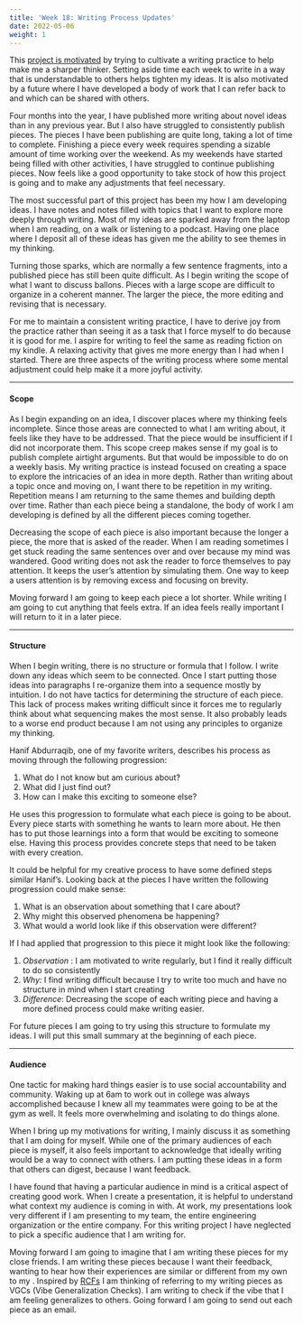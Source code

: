 ```yaml
---
title: 'Week 18: Writing Process Updates'
date: 2022-05-06
weight: 1
---
```


This [project is motivated](https://repeatedgenerator.netlify.app/posts/week_1_why_repeated_generator/) by trying to cultivate a writing practice to help make me a sharper thinker. Setting aside time each week to write in a way that is understandable to others helps tighten my ideas. It is also motivated by a future where I have developed a body of work that I can refer back to and which can be shared with others. 

Four months into the year, I have published more writing about novel ideas than in any previous year. But I also have struggled to consistently publish pieces. The pieces I have been publishing are quite long, taking a lot of time to complete. Finishing a piece every week requires spending a sizable amount of time working over the weekend. As my weekends have started being filled with other activities, I have struggled to continue publishing pieces. Now feels like a good opportunity to take stock of how this project is going and to make any adjustments that feel necessary.

The most successful part of this project has been my how I am developing ideas. I have notes and notes filled with topics that I want to explore more deeply through writing. Most of my ideas are sparked away from the laptop when I am reading, on a walk or listening to a podcast. Having one place where I deposit all of these ideas has given me the ability to see themes in my thinking.

Turning those sparks, which are normally a few sentence fragments, into a published piece has still been quite difficult. As I begin writing the scope of what I want to discuss ballons. Pieces with a large scope are difficult to organize in a coherent manner.  The larger the piece, the more editing and revising that is necessary. 

For me to maintain a consistent writing practice, I have to derive joy from the practice rather than seeing it as a task that I force myself to do because it is good for me. I aspire for writing to feel the same as reading fiction on my kindle. A relaxing activity that gives me more energy than I had when I started. There are three aspects of the writing process where some mental adjustment could help make it a more joyful activity. 

---
#### Scope

As I begin expanding on an idea, I discover places where my thinking feels incomplete. Since those areas are connected to what I am writing about, it feels like they have to be addressed. That the piece would be insufficient if I did not incorporate them. This scope creep makes sense if my goal is to publish complete airtight arguments. But that would be impossible to do on a weekly basis. My writing practice is instead focused on creating a space to explore the intricacies of an idea in more depth. Rather than writing about a topic once and moving on, I want there to be repetition in my writing. Repetition means I am returning to the same themes and building depth over time. Rather than each piece being a standalone, the body of work I am developing is defined by all the different pieces coming together. 

Decreasing the scope of each piece is also important because the longer a piece, the more that is asked of the reader. When I am reading sometimes I get stuck reading the same sentences over and over because my mind was wandered. Good writing does not ask the reader to force themselves to pay attention. It keeps the user’s attention by simulating them. One way to keep a users attention is by removing excess and focusing on brevity. 

Moving forward I am going to keep each piece a lot shorter. While writing I am going to cut anything that feels extra. If an idea feels really important I will return to it in a later piece. 

---
#### Structure

When I begin writing, there is no structure or formula that I follow. I write down any ideas which seem to be connected. Once I start putting those ideas into paragraphs I re-organize them into a sequence mostly by intuition. I do not have tactics for determining the structure of each piece. This lack of process makes writing difficult since it forces me to regularly think about what sequencing makes the most sense. It also probably leads to a worse end product because I am not using any principles to organize my thinking.  

 Hanif Abdurraqib, one of my favorite writers, describes his process as moving through the following progression:
1.  What do I not know but am curious about?
2. What did I just find out?
3. How can I make this exciting to someone else?

He uses this progression to formulate what each piece is going to be about. Every piece starts with something he wants to learn more about. He then has to put those learnings into a form that would be exciting to someone else. Having this process provides concrete steps that need to be taken with every creation.

It could be helpful for my creative process to have some defined steps similar Hanif’s. Looking back at the pieces I have written the following progression could make sense: 
1. What is an observation about something that I care about?
2. Why might this observed phenomena be happening?
3. What would a world look like if this observation were different?

If I had applied that progression to this piece it might look like the following:
1. *Observation* : I am motivated to write regularly, but I find it really difficult to do so consistently
2. *Why:* I  find writing difficult because I try to write too much and have no structure in mind when I start creating
3. *Difference*: Decreasing the scope of each writing piece and having a more defined process could make writing easier.

For future pieces I am going to try using this structure to formulate my ideas. I will put this small summary at the beginning of each piece. 

---
#### Audience

One tactic for making hard things easier is to use social accountability and community. Waking up at 6am to work out in college was always accomplished because I knew all my teammates were going to be at the gym as well. It feels more overwhelming and isolating to do things alone. 

When I bring up my motivations for writing, I mainly discuss it as something that I am doing for myself. While one of the primary audiences of each piece is myself, it also feels important to acknowledge that ideally writing would be a way to connect with others. I am putting these ideas in a form that others can digest, because I want feedback. 

I have found that having a particular audience in mind is a critical aspect of creating good work. When I create a presentation, it is helpful to understand what context my audience is coming in with. At work, my presentations look very different if I am presenting to my team, the entire engineering organization or the entire company. For this writing project I have neglected to pick a specific audience that I am writing for.

 Moving forward I am going to imagine that I am writing these pieces for my close friends. I am writing these pieces because I want their feedback, wanting to hear how their experiences are similar or different from my own to my . Inspired by [RCFs](https://en.wikipedia.org/wiki/Request_for_Comments) I am thinking of referring to my writing pieces as VGCs (Vibe Generalization Checks). I am writing to check if the vibe that I am feeling generalizes to others. Going forward I am going to send out each piece as an email. 